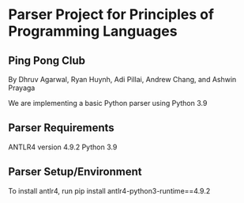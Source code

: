 # Parser Project for Principles of Programming Languages

## Ping Pong Club

By Dhruv Agarwal, Ryan Huynh, Adi Pillai, Andrew Chang, and Ashwin Prayaga

We are implementing a basic Python parser using Python 3.9

## Parser Requirements
ANTLR4 version 4.9.2
Python 3.9

## Parser Setup/Environment
To install antlr4, run pip install antlr4-python3-runtime==4.9.2
